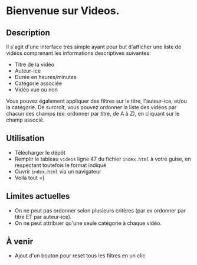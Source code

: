 # Bienvenue sur Videos.

## Description

Il s'agit d'une interface très simple ayant pour but d'afficher une liste de vidéos comprenant les informations descriptives suivantes:
- Titre de la vidéo
- Auteur-ice
- Durée en heures/minutes
- Catégorie associée
- Vidéo vue ou non

Vous pouvez également appliquer des filtres sur le titre, l'auteur-ice, et/ou la catégorie.
De surcroît, vous pouvez ordonner la liste des vidéos par chacun des champs (ex: ordonner par titre, de A à Z), en cliquant sur le champ associé.

## Utilisation

- Télécharger le dépôt
- Remplir le tableau `videos` ligne 47 du fichier `index.html` à votre guise, en respectant toutefois le format indiqué
- Ouvrir `index.html` via un navigateur
- Voilà tout =)

## Limites actuelles

- On ne peut pas ordonner selon plusieurs critères (par ex ordonner par titre ET par auteur-ice).
- On ne peut attribuer qu'une seule catégorie à chaque vidéo.

## À venir

- Ajout d'un bouton pour reset tous les filtres en un clic